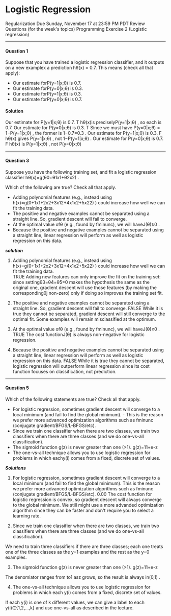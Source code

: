 Logistic Regression
======================================

Regularization
Due Sunday, November 17 at 23:59 PM PDT
Review Questions (for the week's topics)
Programming Exercise 2 
(Logistic regression)


------------------------------------------------------------------------
#### Question 1

Suppose that you have trained a logistic regression classifier, and it outputs on a new examplex a prediction hθ(x) = 0.7.
This means (check all that apply): 

- Our estimate forP(y=1|x;θ) is 0.7.
- Our estimate forP(y=0|x;θ) is 0.3.
- Our estimate forP(y=1|x;θ) is 0.3.
- Our estimate forP(y=0|x;θ) is 0.7.
 
#### Solution
 
Our estimate for P(y=1|x;θ) is 0.7.  T  hθ(x)is preciselyP(y=1|x;θ) , so each is 0.7.
Our estimate for P(y=0|x;θ) is 0.3.  T  Since we must have P(y=0|x;θ) = 1−P(y=1|x;θ) , the former is 1−0.7=0.3 .
Our estimate for P(y=1|x;θ) is 0.3.  F  hθ(x) gives P(y=1|x;θ) , not 1−P(y=1|x;θ) . 
Our estimate for P(y=0|x;θ) is 0.7.  F  hθ(x) is P(y=1|x;θ) , not P(y=0|x;θ) 

--------------------------------------------------
#### Question 3
 
Suppose you have the following training set, and fit a logistic regression classifier hθ(x)=g(θ0+θ1x1+θ2x2) .
  
Which of the following are true? Check all that apply. 
 
- Adding polynomial features (e.g., instead using h(x)=g(0+1x1+2x2+3x12+4x1x2+5x22) ) could increase how well we can fit the training data.  
- The positive and negative examples cannot be separated using a straight line. So, gradient descent will fail to converge.
- At the optimal value ofθ (e.g., found by fminunc), we will haveJ(θ)≥0 . 
- Because the positive and negative examples cannot be separated using a straight line, linear regression will perform as well as logistic regression on this data.
 
***solution***
 
1) Adding polynomial features (e.g., instead using h(x)=g(0+1x1+2x2+3x12+4x1x2+5x22) ) could increase how well we can fit the training data.  
TRUE
Adding new features can only improve the fit on the training set: since settingθ3=θ4=θ5=0 makes the hypothesis the same as the original one, gradient descent will use those features (by making the correspondingθj non-zero) only if doing so improves the training set fit. 
 
2) The positive and negative examples cannot be separated using a straight line. So, gradient descent will fail to converge. 
FALSE
While it is true they cannot be separated, gradient descent will still converge to the optimal fit. Some examples will remain misclassified at the optimum. 
 
3) At the optimal value ofθ (e.g., found by fminunc), we will haveJ(θ)≥0 . 
TRUE
The cost functionJ(θ) is always non-negative for logistic regression. 
 
4) Because the positive and negative examples cannot be separated using a straight line, linear regression will perform as well as logistic regression on this data. 
FALSE
While it is true they cannot be separated, logistic regression will outperform linear regression since its cost function focuses on classification, not prediction. 
 
------------------------------------------------------------------
#### Question 5
Which of the following statements are true? Check all that apply.
- For logistic regression, sometimes gradient descent will converge to a local minimum (and fail to find the global minimum). - This is the reason we prefer more advanced optimization algorithms such as fminunc (conjugate gradient/BFGS/L-BFGS/etc).
- Since we train one classifier when there are two classes, we train two classifiers when there are three classes (and we do one-vs-all classification).
- The sigmoid function g(z) is never greater than one (>1). g(z)=11+e-z
- The one-vs-all technique allows you to use logistic regression for problems in which eachy(i) comes from a fixed, discrete set of values.

***Solutions***
1) For logistic regression, sometimes gradient descent will converge to a local minimum (and fail to find the global minimum). This is the reason we prefer more advanced optimization algorithms such as fminunc (conjugate gradient/BFGS/L-BFGS/etc).  0.00
The cost function for logistic regression is convex, so gradient descent will always converge to the global minimum. We still might use a more advanded optimization algorithm since they can be faster and don't require you to select a learning rate. 

2) Since we train one classifier when there are two classes, we train two classifiers when there are three classes (and we do one-vs-all classification).  

We need to train three classifiers if there are three classes; each one treats one of the three classes as the y=1 examples and the rest as the y=0 examples. 

3) The sigmoid function g(z) is never greater than one (>1). g(z)=11+e-z  
 
The denomiator ranges from  to1 asz grows, so the result is always in(0,1) . 

4) The one-vs-all technique allows you to use logistic regression for problems in which each y(i) comes from a fixed, discrete set of values. 

If each y(i) is one of k different values, we can give a label to each y(i)∈{1,2,…,k} and use one-vs-all as described in the lecture. 

